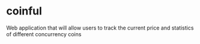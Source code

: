 # coinful
Web application that will allow users to track the current price and statistics of different concurrency coins 
